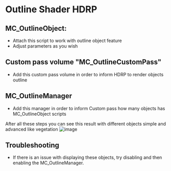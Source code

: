 # Outline Shader HDRP
## MC_OutlineObject:
- Attach this script to work with outline object feature
- Adjust parameters as you wish
## Custom pass volume "MC_OutlineCustomPass"
- Add this custom pass volume in order to inform HDRP to render objects outline
## MC_OutlineManager
- Add this manager in order to inform Custom pass how many objects has MC_OutlineObject scripts

After all these steps you can see this result with different objects simple and advanced like vegetation
![image](https://github.com/famousghost/OutlineProject/assets/23434168/b6011479-c0d2-4a73-a9de-c1aff65cb746)

## Troubleshooting
- If there is an issue with displaying these objects, try disabling and then enabling the MC_OutlineManager.
